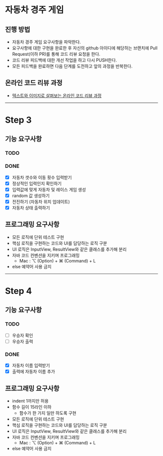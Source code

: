 # 자동차 경주 게임
## 진행 방법
* 자동차 경주 게임 요구사항을 파악한다.
* 요구사항에 대한 구현을 완료한 후 자신의 github 아이디에 해당하는 브랜치에 Pull Request(이하 PR)를 통해 코드 리뷰 요청을 한다.
* 코드 리뷰 피드백에 대한 개선 작업을 하고 다시 PUSH한다.
* 모든 피드백을 완료하면 다음 단계를 도전하고 앞의 과정을 반복한다.

## 온라인 코드 리뷰 과정
* [텍스트와 이미지로 살펴보는 온라인 코드 리뷰 과정](https://github.com/next-step/nextstep-docs/tree/master/codereview)

------
# Step 3
## 기능 요구사항
### TODO

### DONE
* [X] 자동차 갯수와 이동 횟수 입력받기
* [X] 정상적인 입력인지 확인하기
* [X] 입력값에 맞게 자동차 및 레이스 게임 생성
* [X] random 값 생성하기
* [X] 전진하기 (자동차 위치 업데이트)
* [X] 자동차 상태 출력하기

## 프로그래밍 요구사항
- 모든 로직에 단위 테스트 구현
- 핵심 로직을 구현하는 코드와 UI를 담당하는 로직 구분
- UI 로직은 InputView, ResultView와 같은 클래스를 추가해 분리
- 자바 코드 컨벤션을 지키며 프로그래밍
  - Mac : ⌥ (Option) + ⌘ (Command) + L
- else 예약어 사용 금지

------
# Step 4
## 기능 요구사항
### TODO
* [ ] 우승자 확인
* [ ] 우승자 출력

### DONE
* [X] 자동차 이름 입력받기
* [X] 출력에 자동차 이름 추가

## 프로그래밍 요구사항
- indent 1까지만 허용
- 함수 길이 15라인 이하
  - 함수가 한 가지 일만 하도록 구현
- 모든 로직에 단위 테스트 구현
- 핵심 로직을 구현하는 코드와 UI를 담당하는 로직 구분
- UI 로직은 InputView, ResultView와 같은 클래스를 추가해 분리
- 자바 코드 컨벤션을 지키며 프로그래밍
  - Mac : ⌥ (Option) + ⌘ (Command) + L
- else 예약어 사용 금지